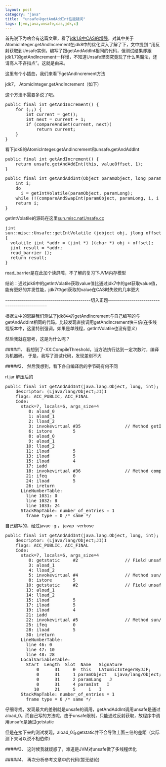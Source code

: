 ```yaml
---
layout: post
category: "java"
title:  "unsafe中getAndAddInt性能疑问"
tags: [jvm,java,unsafe,cas,jdk,c]
---
```


首先说下为啥会有这篇文章，看了[jdk1.8中CAS的增强](http://ifeve.com/enhanced-cas-in-jdk8/)，对其中关于AtomicInteger.getAndIncrement在jdk8中的优化深入了解了下，文中提到 “用反射获取到Unsafe实例，编写了跟getAndAddInt相同的代码，但测试结果却跟jdk1.7的getAndIncrement一样慢，不知道Unsafe里面究竟玩了什么黑魔法，还请高人不吝指点”。这就是由来。

这里有个小插曲，我们来看下getAndIncrement方法

jdk7， AtomicInteger.getAndIncrement（如下）

这个方法不需要多说了吧。

<pre class="prettyPrint">
public final int getAndIncrement() {
    for (;;) {
        int current = get();
        int next = current + 1;
        if (compareAndSet(current, next))
            return current;
    }
}
</pre>

看下jdk8的AtomicInteger.getAndIncrement和unsafe.getAndAddInt

<pre class="prettyPrint">
public final int getAndIncrement() {
    return unsafe.getAndAddInt(this, valueOffset, 1);
}
</pre>

<pre class="prettyPrint">
public final int getAndAddInt(Object paramObject, long paramLong, int paramInt) {
    int i;
    do
      i = getIntVolatile(paramObject, paramLong);
    while (!(compareAndSwapInt(paramObject, paramLong, i, i + paramInt)));
    return i;
}
</pre>

getIntVolatile的源码在这里[sun.misc.natUnsafe.cc](https://github.com/aeste/gcc/blob/master/libjava/sun/misc/natUnsafe.cc)

<pre class="prettyPrint">
jint
sun::misc::Unsafe::getIntVolatile (jobject obj, jlong offset)
{
  volatile jint *addr = (jint *) ((char *) obj + offset);
  jint result = *addr;
  read_barrier ();
  return result;
}
</pre>

read_barrier是在此加个读屏障，不了解的复习下JVM内存模型

结论：通过jdk8中的getIntVolatile获取value值比通过jdk7中的get获取value值，能有更好的并发性能，jdk7中get获取的value在CAS时失败的几率更大

\-\-\-\-\-\-\-\-\-\-\-\-\-\-\-\-\-\-\-\-\-\-\-\-\-\-\-\-\-\-\-\-\-\-\-\-\-\-\-\-\-\-\-切入正题\-\-\-\-\-\-\-\-\-\-\-\-\-\-\-\-\-\-\-\-\-\-\-\-\-\-\-\-\-\-\-\-\-\-\-\-\-\-\-\-\-\-\-\-\-\-\-

根据文中的思路我们测试了jdk8中的getAndIncrement与自己编写的与getAndAddInt相同的代码。比较发现直接调用getAndIncrement快三倍(在多线程版本中，这里特别强调，如果是单线程，getIntVolatile也没有意义)

然后我就在思考，这是为什么呢？

#####1、 我想到了\-XX:CompileThreshold，当方法执行达到一定次数时，编译为机器码。
于是，我写了测试代码，发现差别不大

#####2、 然后我想到，看下各自编译后的字节码有何不同

rt.jar 解压后的
<pre class="prettyPrint">
public final int getAndAddInt(java.lang.Object, long, int);
    descriptor: (Ljava/lang/Object;JI)I
    flags: ACC_PUBLIC, ACC_FINAL
    Code:
      stack=7, locals=6, args_size=4
         0: aload_0
         1: aload_1
         2: lload_2
         3: invokevirtual #35                 // Method getIntVolatile:(Ljava/lang/Object;J)I
         6: istore        5
         8: aload_0
         9: aload_1
        10: lload_2
        11: iload         5
        13: iload         5
        15: iload         4
        17: iadd
        18: invokevirtual #36                 // Method compareAndSwapInt:(Ljava/lang/Object;JII)Z
        21: ifeq          0
        24: iload         5
        26: ireturn
      LineNumberTable:
        line 1031: 0
        line 1032: 8
        line 1033: 24
      StackMapTable: number_of_entries = 1
        frame_type = 0 /* same */
</pre>

自己编写的，经过javac -g ， javap -verbose 
<pre class="prettyPrint">
public final int getAndAddInt(java.lang.Object, long, int);
    descriptor: (Ljava/lang/Object;JI)I
    flags: ACC_PUBLIC, ACC_FINAL
    Code:
      stack=7, locals=6, args_size=4
         0: getstatic     #2                  // Field unsafe:Lsun/misc/Unsafe;
         3: aload_1
         4: lload_2
         5: invokevirtual #4                  // Method sun/misc/Unsafe.getIntVolatile:(Ljava/lang/Object;J)I
         8: istore        5
        10: getstatic     #2                  // Field unsafe:Lsun/misc/Unsafe;
        13: aload_1
        14: lload_2
        15: iload         5
        17: iload         5
        19: iload         4
        21: iadd
        22: invokevirtual #5                  // Method sun/misc/Unsafe.compareAndSwapInt:(Ljava/lang/Object;JII)Z
        25: ifeq          0
        28: iload         5
        30: ireturn
      LineNumberTable:
        line 46: 0
        line 47: 10
        line 48: 28
      LocalVariableTable:
        Start  Length  Slot  Name   Signature
            0      31     0  this   LAtomicIntegerByJJF;
            0      31     1 paramObject   Ljava/lang/Object;
            0      31     2 paramLong   J
            0      31     4 paramInt   I
           10      21     5     i   I
      StackMapTable: number_of_entries = 1
        frame_type = 0 /* same */
</pre>

仔细寻找，发现最大的差别就是unsafe的调用，getAndAddInt调用unsafe是通过aload_0。而自己写的方法呢，由于unsafe限制，只能通过反射获取，故程序中调用unsafe是通过getstatic

但是在接下来的测试发现，aload_0与getstatic并不会导致上面三倍的差距（实际测下来可以说不相伯仲）

#####3、 这时候我就疑惑了，难道是JVM对unsafe做了多线程优化

#####4、 再次分析参考文章中的代码(暂无结论)


